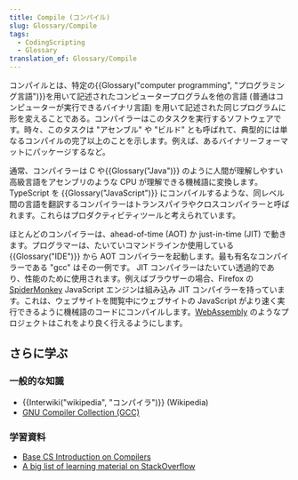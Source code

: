 ```yaml
---
title: Compile (コンパイル)
slug: Glossary/Compile
tags:
  - CodingScripting
  - Glossary
translation_of: Glossary/Compile
---
```

コンパイルとは、特定の{{Glossary("computer programming", "プログラミング言語")}}を用いて記述されたコンピュータープログラムを他の言語 (普通はコンピューターが実行できるバイナリ言語) を用いて記述された同じプログラムに形を変えることである。コンパイラーはこのタスクを実行するソフトウェアです。時々、このタスクは "アセンブル" や "ビルド" とも呼ばれて、典型的には単なるコンパイルの完了以上のことを示します。例えば、あるバイナリーフォーマットにパッケージするなど。

通常、コンパイラーは C や{{Glossary("Java")}} のように人間が理解しやすい高級言語をアセンブリのような CPU が理解できる機械語に変換します。TypeScript を {{Glossary("JavaScript")}} にコンパイルするような、同レベル間の言語を翻訳するコンパイラーはトランスパイラやクロスコンパイラーと呼ばれます。これらはプロダクティビティツールと考えられています。

ほとんどのコンパイラーは、ahead-of-time (AOT) か just-in-time (JIT) で動きます。プログラマーは、たいていコマンドラインか使用している {{Glossary("IDE")}} から AOT コンパイラーを起動します。最も有名なコンパイラーである "gcc" はその一例です。
JIT コンパイラーはたいてい透過的であり、性能のために使用されます。例えばブラウザーの場合、Firefox の [SpiderMonkey](/ja/docs/Mozilla/Projects/SpiderMonkey) JavaScript エンジンは組み込み JIT コンパイラーを持っています。これは、ウェブサイトを閲覧中にウェブサイトの JavaScript がより速く実行できるように機械語のコードにコンパイルします。[WebAssembly](/ja/docs/WebAssembly) のようなプロジェクトはこれをより良く行えるようにします。

## さらに学ぶ

### 一般的な知識

- {{Interwiki("wikipedia", "コンパイラ")}} (Wikipedia)
- [GNU Compiler Collection (GCC)](https://gcc.gnu.org)

### 学習資料

- [Base CS Introduction on Compilers](https://medium.com/basecs/a-deeper-inspection-into-compilation-and-interpretation-d98952ebc842)
- [A big list of learning material on StackOverflow](http://stackoverflow.com/a/1672/133203)
